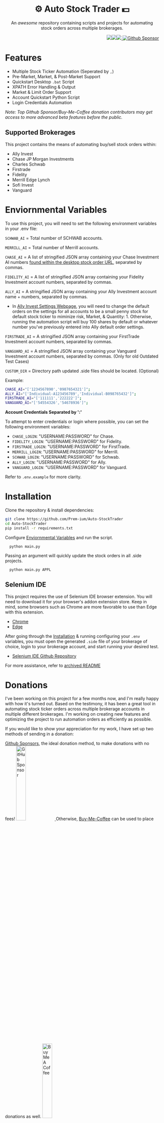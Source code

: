 <h1 align="center"> ⚙️ Auto Stock Trader 💵 </h1>

<p align="center">An <i>awesome</i> repository containing scripts and projects for automating stock orders across multiple brokerages.</p>

<p align="right"><img src="https://img.shields.io/badge/python-3670A0?style=for-the-badge&logo=python&logoColor=ffdd54"/><img src="https://img.shields.io/badge/-selenium-%43B02A?style=for-the-badge&logo=selenium&logoColor=white"/><img src="https://img.shields.io/badge/javascript-%23323330.svg?style=for-the-badge&logo=javascript&logoColor=%23F7DF1E"/><a href="https://github.com/sponsors/Prem-ium" target="_blank">
        <img src="https://img.shields.io/badge/sponsor-30363D?style=for-the-badge&logo=GitHub-Sponsors&logoColor=#EA4AA" alt="Github Sponsor"/></a></p>

# Features

- Multiple Stock Ticker Automation (Seperated by `,`)
- Pre-Market, Market, & Post-Market Support
- Quickstart Desktop `.bat` Script
- XPATH Error Handling & Output
- Market & Limit Order Support
- Account Quickstart Python Script
- Login Credentials Automation

*Note: Top Github Sponsor/Buy-Me-Coffee donation contributors may get access to more advanced beta features before the public.*

## Supported Brokerages
This project contains the means of automating buy/sell stock orders within:

- Ally Invest
- Chase JP Morgan Investments
- Charles Schwab
- Firstrade
- Fidelity
- Merrill Edge Lynch
- Sofi Invest
- Vanguard

# Enviornmental Variables

To use this project, you will need to set the following environment variables in your .env file:

`SCHWAB_AI` = Total number of SCHWAB accounts.

`MERRILL_AI` = Total number of Merrill accounts.

`CHASE_AI` = A list of stringified JSON array containing your Chase Investment AI numbers
[found within the desktop stock order URL](https://user-images.githubusercontent.com/80719066/216079858-746af166-8387-41ad-9564-dd0c6285eb39.png), separated by commas.

`FIDELITY_AI` = A list of stringified JSON array containing your Fidelity Investment account numbers, separated by commas.

`ALLY_AI` = A stringified JSON array containing your Ally Investment account name + numbers, separated by commas.

- In [Ally Invest Settings Webpage](https://live.invest.ally.com/settings), you will need to change the default orders on the settings for all accounts to be a small penny stock for default stock ticker to miminize risk, Market, & Quantity: 1. Otherwise, running the automation script will buy 100 shares by default or whatever number you've previously entered into Ally default order settings.

`FIRSTRADE_AI` = A stringified JSON array containing your FirstTrade Investment account numbers, separated by commas.

`VANGUARD_AI` = A stringified JSON array containing your Vanguard Investment account numbers, separated by commas. (Only for old Outdated Test Cases)

`CUSTOM_DIR` = Directory path updated .side files should be located. (Optional)

Example:

```bash
CHASE_AI="['1234567890','0987654321']";
ALLY_AI="['Individual-A123456789','Individual-B098765432']";
FIRSTRADE_AI="['111111','222222']";
VANGUARD_AI="['54554326','54678936']";
```

**Account Credentials Separated by ':'**

To attempt to enter credentials or login where possible, you can set the following environment variables: 

- `CHASE_LOGIN`: "USERNAME:PASSWORD" for Chase.
- `FIDELITY_LOGIN`: "USERNAME:PASSWORD" for Fidelity.
- `FIRSTRADE_LOGIN`: "USERNAME:PASSWORD" for FirstTrade.
- `MERRILL_LOGIN`: "USERNAME:PASSWORD" for Merrill.
- `SCHWAB_LOGIN`: "USERNAME:PASSWORD" for Schwab.
- `ALLY_LOGIN`: "USERNAME:PASSWORD" for Ally.
- `VANGUARD_LOGIN`: "USERNAME:PASSWORD" for Vanguard.


Refer to `.env.example` for more clarity.

# Installation

Clone the repository & install dependencies:

```bash
git clone https://github.com/Prem-ium/Auto-StockTrader
cd Auto-StockTrader
pip install -r requirements.txt
```

Configure [Enviornmental Variables](https://github.com/Prem-ium/Auto-StockTrader#enviornmental-variables) and run the script.

```
  python main.py
```

Passing an argument will quickly update the stock orders in all .side projects.

```
  python main.py APPL
```

## Selenium IDE

This project requires the use of Selenium IDE browser extension. You will need to download it for your browser's addon extension store. Keep in mind, some browsers such as Chrome are more favorable to use than Edge with this extension. 

- [Chrome](https://chrome.google.com/webstore/detail/selenium-ide/mooikfkahbdckldjjndioackbalphokd)
- [Edge](https://microsoftedge.microsoft.com/addons/detail/selenium-ide/ajdpfmkffanmkhejnopjppegokpogffp)

After going through the [Installation](#Installation) & running configuring your `.env` variables, you must open the generated `.side` file of your brokerage of choice, login to your brokerage account, and start running your desired test. 

- [Selenium IDE Github Repository](https://github.com/SeleniumHQ/selenium-ide)

For more assistance, refer to [archived README](https://github.com/Prem-ium/Auto-StockTrader/blob/main/src/X_Archive/README.MD)

# Donations

I've been working on this project for a few months now, and I'm really happy with how it's turned out. Based on the testimony, it has been a great tool in automating stock ticker orders across multiple brokerage accounts in multiple different brokerages. I'm working on creating new features and optimizing the project to run automation orders as efficiently as possible.

If you would like to show your appreciation for my work, I have set up two methods of sending in a donation: 

<a href="https://github.com/sponsors/Prem-ium">Github Sponsors</a>, the ideal donation method, to make donations with no fees!
<a href="https://github.com/sponsors/Prem-ium" target="_blank">
        <img src="https://img.shields.io/badge/sponsor-30363D?style=for-the-badge&logo=GitHub-Sponsors&logoColor=#EA4AAA" alt="GitHub Sponsor" img width="25%">
</a>
Otherwise, <a href="https://www.buymeacoffee.com/prem.ium">Buy-Me-Coffee</a> can be used to place donations as well. 
<a href="https://www.buymeacoffee.com/prem.ium" target="_blank">
        <img src="https://raw.githubusercontent.com/Prem-ium/youtube-analytics-bot/main/output-examples/media/coffee-logo.png" alt="Buy Me A Coffee" img width="25%">
</a>

Your generous donations will greatly assist me in covering the expenses associated with developing new features and promoting the project to a broader audience. I extend my heartfelt gratitude to all those who have already contributed. Thank you!

## GitHub Sponsors Perks
<b>Gold Sponsor Perks</b>: Sponsors who contribute within the `Gold Sponsor` monthly tier on my<a href="https://github.com/sponsors/Prem-ium"> Github Sponsors page</a> are entitled to receive early access to features and perks of the Auto-StockTrader project before the public, along with access to exclusive scripts & features only available to Gold sponsoring users. 

<b>Silver Sponsor Perks</b>: Sponsors who contribute within the `Silver Sponsor` monthly tier on my<a href="https://github.com/sponsors/Prem-ium"> Github Sponsors page</a> are entitled to receive expedited bug report handling, support, and a mention on a README in a project of their choice.

# License
This repository uses the [BSD 3-Clause “New” or “Revised” License.](https://choosealicense.com/licenses/bsd-3-clause/#)

# Acknowledgments & Final Remarks
A special thanks to all <a href="https://www.buymeacoffee.com/prem.ium" target="_blank">donor(s), </a>tester(s), and<a href="https://github.com/Prem-ium/Auto-StockTrader/graphs/contributors" target="_blank"> contributor(s).</a>


### Potential Brokerages
There are currently no plans to offer automation on other brokerages not listed within this repository. However, I am open to receiving pull-requests to merge any new `.side` projects for automating new brokerages. Upon sending a pull-request, please request a review from me when you believe your PR is merge-ready. 

### ⚠️ **DISCLAIMER:**
You're using this project at your own risk. I am not responsible for any financial loss, account suspension/ban, or any other damage that may occur with the use of the project(s) in this repostory. I am not a financial advisor, nor am I affiliated with any brokerage mentioned in this repository. This project is provided "as is" and without warranty of any kind. By using this repository, the user accepts all the risks and agrees to hold the developer(s) harmless from any and all claims, damages, or losses arising from the use of the project. 

Thank you so much for your interest in this repository.
Please consider leaving a :star2: if you found this project to be cool!
